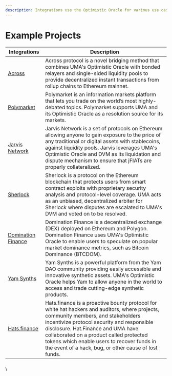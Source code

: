 ```yaml
---
description: Integrations use the Optimistic Oracle for various use cases.
---
```


# Example Projects

| Integrations                                      | Description                                                                                                                                                                                                                                                                                                                                                             |
| ------------------------------------------------- | ----------------------------------------------------------------------------------------------------------------------------------------------------------------------------------------------------------------------------------------------------------------------------------------------------------------------------------------------------------------------- |
| [Across](https://across.to/)                      | Across protocol is a novel bridging method that combines UMA's Optimistic Oracle with bonded relayers and single-sided liquidity pools to provide decentralized instant transactions from rollup chains to Ethereum mainnet.                                                                                                                                            |
| [Polymarket](https://polymarket.com/)             | Polymarket is an information markets platform that lets you trade on the world’s most highly-debated topics. Polymarket supports UMA and its Optimistic Oracle as a resolution source for its markets.                                                                                                                                                                  |
| [Jarvis Network](https://jarvis.network/)         | Jarvis Network is a set of protocols on Ethereum allowing anyone to gain exposure to the price of any traditional or digital assets with stablecoins, against liquidity pools. Jarvis leverages UMA's Optimistic Oracle and DVM as its liquidation and dispute mechanism to ensure that jFIATs are properly collateralized.                                             |
| [Sherlock](https://www.sherlock.xyz/)             | Sherlock is a protocol on the Ethereum blockchain that protects users from smart contract exploits with proprietary security analysis and protocol-level coverage. UMA acts as an unbiased, decentralized arbiter for Sherlock where disputes are escalated to UMA's DVM and voted on to be resolved.                                                                   |
| [Domination Finance](https://domination.finance/) | Domination Finance is a decentralized exchange (DEX) deployed on Ethereum and Polygon. Domination Finance uses UMA's Optimistic Oracle to enable users to speculate on popular market dominance metrics, such as Bitcoin Dominance (BTCDOM).                                                                                                                            |
| [Yam Synths](https://synths.yam.xyz/)             | Yam Synths is a powerful platform from the Yam DAO community providing easily accessible and innovative synthetic assets. UMA's Optimistic Oracle helps Yam to allow anyone in the world to access and trade cutting-edge synthetic products.                                                                                                                           |
| [Hats.finance](https://hats.finance/)             | Hats.finance is a proactive bounty protocol for white hat hackers and auditors, where projects, community members, and stakeholders incentivize protocol security and responsible disclosure. Hat.Finance and UMA have collaborated on a product called protected tokens which enable users to recover funds in the event of a hack, bug, or other cause of lost funds. |

### &#x20;<a href="#developers" id="developers"></a>

\


